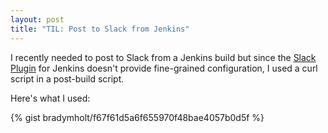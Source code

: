 ```yaml
---
layout: post
title: "TIL: Post to Slack from Jenkins"
---
```


I recently needed to post to Slack from a Jenkins build but since the [Slack Plugin](https://wiki.jenkins.io/display/JENKINS/Slack+Plugin) for Jenkins doesn't provide fine-grained configuration, I used a curl script in a post-build script.

Here's what I used:

{% gist bradymholt/f67f61d5a6f655970f48bae4057b0d5f %}
